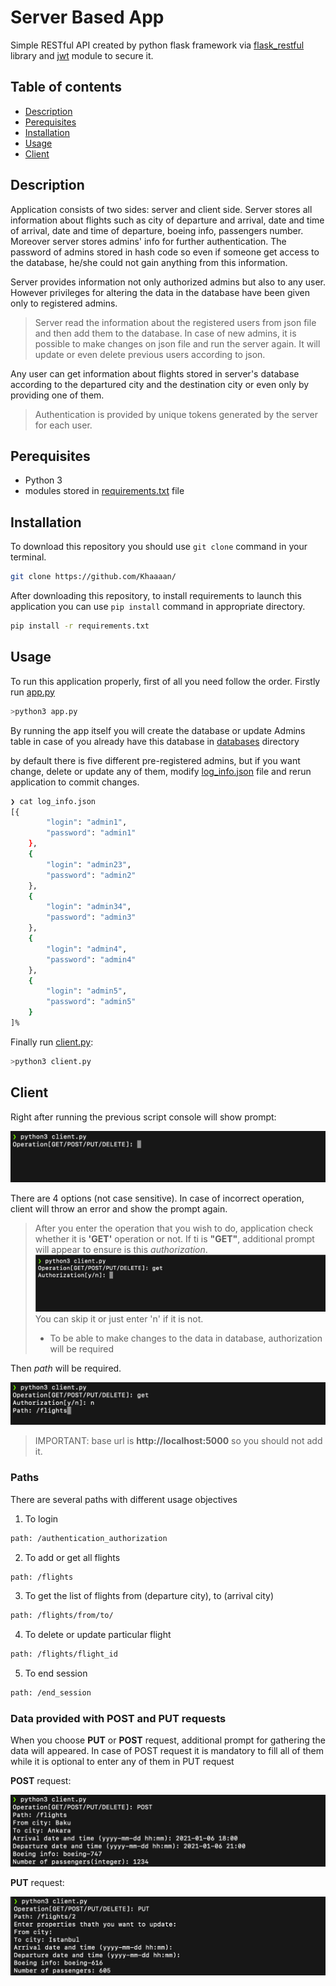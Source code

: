 # Server Based App
Simple  RESTful API created by python flask framework via [flask_restful](https://flask-restful.readthedocs.io/en/latest/) library and [jwt](https://jwt.io) module to secure it.


## Table of contents
* [Description](#description)
* [Perequisites](#perequisites)
* [Installation](#installation)
* [Usage](#usage)
* [Client](#Client)


## Description
Application consists of two sides: server and client side. Server stores all information about flights such as city of departure and arrival, date and time of arrival, date and time of departure, boeing info, passengers number. 
Moreover server stores admins' info for further authentication. The password of admins stored in hash code so even if someone get access to the database, he/she could not gain anything from this information.

Server provides information not only authorized admins but also to any user. However privileges for altering the data in the database have been given only to registered admins. 

>Server read the information about the registered users from json file and then add them to the database. In case of new admins, it is possible to make changes on json file and run the server again. It will update or even delete previous users according to json.

Any user can get information about flights stored in server's database according to the departured city and the destination city or even only by providing one of them.

> Authentication is provided by unique tokens generated by the server for each user.
## Perequisites 
* Python 3
* modules stored in [requirements.txt](/requirements.txt) file


## Installation

To download this repository you should use `git clone` command in your terminal.

```bash
git clone https://github.com/Khaaaan/
```

After downloading this repository, to install requirements to launch this application you can use `pip install` command in appropriate directory.

```bash
pip install -r requirements.txt
```
## Usage
To run this application properly, first of all you need follow the order.
Firstly run [app.py](/app.py)
```bash
>python3 app.py
```
By running the app itself you will create the database or update Admins table in case of you already have this database in [databases](databases) directory

by default there is five different pre-registered admins, but if you want change, delete or update any of them, modify [log_info.json](/log_info.json) file and rerun application to commit changes.
```bash
❯ cat log_info.json
[{
        "login": "admin1",
        "password": "admin1"
    },
    {
        "login": "admin23",
        "password": "admin2"
    },
    {
        "login": "admin34",
        "password": "admin3"
    },
    {
        "login": "admin4",
        "password": "admin4"
    },
    {
        "login": "admin5",
        "password": "admin5"
    }
]%         
```


Finally run [client.py](/client.py):
```bash
>python3 client.py
```

## Client 
Right after running the previous script console will show prompt:

![number_1](/images/number_1.png) 

There are 4 options (not case sensitive). In case of incorrect operation, client will throw an error and show the prompt again.

> After you enter the operation that you wish to do, application check whether it is **'GET'** operation or not. If ti is **"GET"**, additional prompt will appear to ensure is this *authorization*.
![number_2](/images/number_2.png)
You can skip it or just enter 'n' if it is not.
> * To be able to make changes to the data in database, authorization will be required

Then *path* will be required.

![number_3](/images/number_3.png)
> IMPORTANT: base url is **http://localhost:5000** so you should not add it.
### Paths

There are several paths with different usage objectives
1. To login
```bash
path: /authentication_authorization
```
2. To add or get all flights
```bash
path: /flights
```
3. To get the list of flights from (departure city), to (arrival city)
```bash
path: /flights/from/to/
```
4. To delete or update particular flight
```bash
path: /flights/flight_id
```
5. To end session
```bash
path: /end_session
```
### Data provided with POST and PUT requests
When you choose **PUT** or **POST** request, additional prompt for gathering the data will appeared.
In case of POST request it is mandatory to fill all of them while it is optional to enter any of them in PUT request

**POST** request:

![number_4](/images/number_4.png)

**PUT** request:

![number_5](/images/number_5.png)
